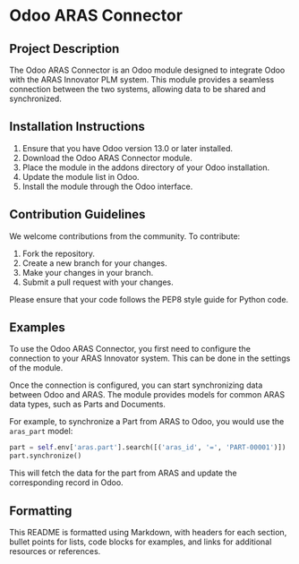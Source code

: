 # Odoo ARAS Connector

## Project Description

The Odoo ARAS Connector is an Odoo module designed to integrate Odoo with the ARAS Innovator PLM system. This module provides a seamless connection between the two systems, allowing data to be shared and synchronized.

## Installation Instructions

1. Ensure that you have Odoo version 13.0 or later installed.
2. Download the Odoo ARAS Connector module.
3. Place the module in the addons directory of your Odoo installation.
4. Update the module list in Odoo.
5. Install the module through the Odoo interface.

## Contribution Guidelines

We welcome contributions from the community. To contribute:

1. Fork the repository.
2. Create a new branch for your changes.
3. Make your changes in your branch.
4. Submit a pull request with your changes.

Please ensure that your code follows the PEP8 style guide for Python code.

## Examples

To use the Odoo ARAS Connector, you first need to configure the connection to your ARAS Innovator system. This can be done in the settings of the module.

Once the connection is configured, you can start synchronizing data between Odoo and ARAS. The module provides models for common ARAS data types, such as Parts and Documents.

For example, to synchronize a Part from ARAS to Odoo, you would use the `aras_part` model:

```python
part = self.env['aras.part'].search([('aras_id', '=', 'PART-00001')])
part.synchronize()
```

This will fetch the data for the part from ARAS and update the corresponding record in Odoo.

## Formatting

This README is formatted using Markdown, with headers for each section, bullet points for lists, code blocks for examples, and links for additional resources or references.
